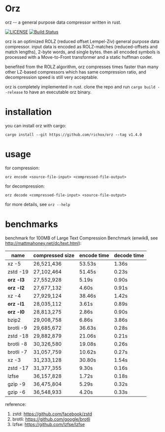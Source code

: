 Orz
===
orz -- a general purpose data compressor written in rust.

[![LICENSE](https://img.shields.io/badge/license-MIT-000000.svg)](https://github.com/richox/orz/blob/master/LICENSE)
[![Build Status](https://travis-ci.org/richox/orz.svg?branch=master)](https://travis-ci.org/richox/orz)

orz is an optimized ROLZ (reduced offset Lempel-Ziv) general purpose data compressor. input data is encoded as ROLZ-matches (reduced-offsets and match lengths), 2-byte words, and single bytes. then all encoded symbols is processed with a Move-to-Front transformer and a static huffman coder.

benefited from the ROLZ algorithm, orz compresses times faster than many other LZ-based compressors which has same compression ratio, and decompression speed is still very acceptable.

orz is completely implemented in rust. clone the repo and run `cargo build --release` to have an executable orz binary.

installation
============
you can install orz with cargo:

    cargo install --git https://github.com/richox/orz --tag v1.4.0

usage
=====

for compression:

    orz encode <source-file-input> <compressed-file-output>

for decompression:

    orz decode <compressed-file-input> <source-file-output>

for more details, see `orz --help`

benchmarks
==========
benchmark for 100MB of Large Text Compression Benchmark (enwik8, see http://mattmahoney.net/dc/text.html):

| name        | compressed size | encode time | decode time |
|-------------|-----------------|-------------|-------------|
| xz -5       | 26,521,436      | 53.53s      | 1.36s       |
| zstd -19    | 27,102,464      | 51.45s      | 0.23s       |
| **orz -l3** | 27,552,928      | 5.19s       | 0.90s       |
| **orz -l2** | 27,677,132      | 4.60s       | 0.91s       |
| xz -4       | 27,929,124      | 38.46s      | 1.42s       |
| **orz -l1** | 28,035,112      | 3.61s       | 0.89s       |
| **orz -l0** | 28,813,275      | 2.86s       | 0.90s       |
| bzip2       | 29,008,758      | 6.86s       | 3.86s       |
| brotli -9   | 29,685,672      | 36.63s      | 0.28s       |
| zstd -18    | 29,882,879      | 21.06s      | 0.21s       |
| brotli -8   | 30,326,580      | 19.08s      | 0.26s       |
| brotli -7   | 31,057,759      | 10.62s      | 0.27s       |
| xz -3       | 31,233,128      | 30.80s      | 1.54s       |
| zstd -17    | 31,377,355      | 9.30s       | 0.16s       |
| lzfse       | 36,157,828      | 1.72s       | 0.18s       |
| gzip -9     | 36,475,804      | 5.29s       | 0.32s       |
| gzip -6     | 36,548,933      | 4.20s       | 0.33s       |

reference:
1. zstd: https://github.com/facebook/zstd
2. brotli: https://github.com/google/brotli
3. lzfse: https://github.com/lzfse/lzfse

